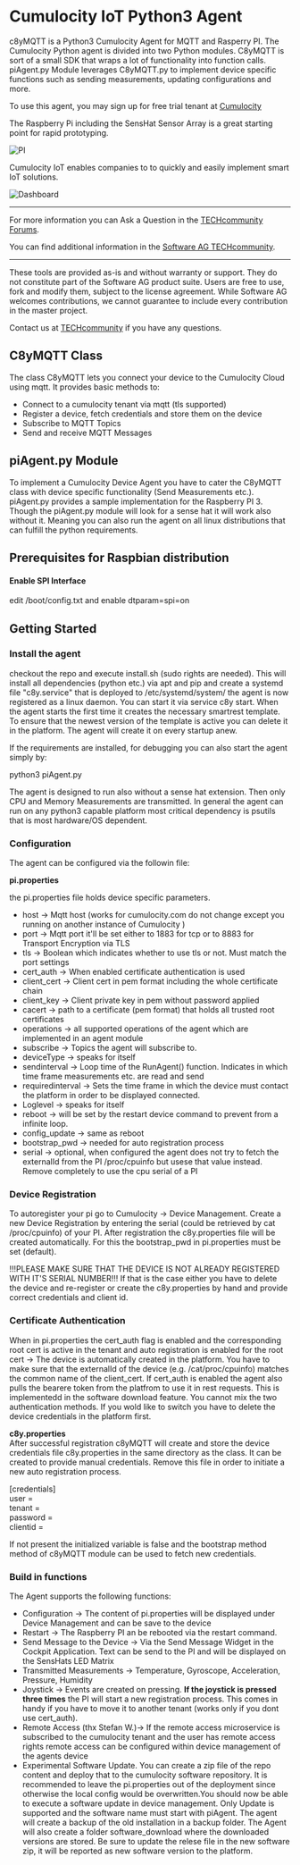 # Cumulocity IoT Python3 Agent

c8yMQTT is a Python3 Cumulocity Agent for MQTT and Rasperry PI. The Cumulocity Python agent is divided into two Python modules. C8yMQTT is sort of a small SDK that wraps a lot of functionality into function calls. piAgent.py Module leverages C8yMQTT.py to implement device specific functions such as sending measurements, updating configurations and more. 

To use this agent, you may sign up for free trial tenant at [Cumulocity](http://cumulocity.com/)

The Raspberry Pi including the SensHat Sensor Array is a great starting point for rapid prototyping.

![PI](pics/rpi.jpg)

Cumulocity IoT enables companies to to quickly and easily implement smart IoT solutions. 

![Dashboard](pics/Dashboard.PNG)

______________________
For more information you can Ask a Question in the [TECHcommunity Forums](http://tech.forums.softwareag.com/techjforum/forums/list.page?product=webmethods-io-b2b).

You can find additional information in the [Software AG TECHcommunity](http://techcommunity.softwareag.com/home/-/product/name/webmethods-io-b2b).
______________________

These tools are provided as-is and without warranty or support. They do not constitute part of the Software AG product suite. Users are free to use, fork and modify them, subject to the license agreement. While Software AG welcomes contributions, we cannot guarantee to include every contribution in the master project.

Contact us at [TECHcommunity](mailto:technologycommunity@softwareag.com?subject=Github/SoftwareAG) if you have any questions.

## C8yMQTT Class

The class C8yMQTT lets you connect your device to the Cumulocity Cloud using mqtt. It provides basic methods to:

* Connect to a cumulocity tenant via mqtt (tls supported)
* Register a device, fetch credentials and store them on the device
* Subscribe to MQTT Topics
* Send and receive MQTT Messages

## piAgent.py Module

To implement a Cumulocity Device Agent you have to cater the C8yMQTT class with device specific functionality (Send Measurements etc.). piAgent.py provides a sample implementation for the Raspberry PI 3. Though the piAgent.py module will look for a sense hat it will work also without it. Meaning you can also run the agent on all linux distributions that can fulfill the python requirements.

## Prerequisites for Raspbian distribution

#### Enable SPI Interface

edit /boot/config.txt and enable
dtparam=spi=on


## Getting Started

### Install the agent

checkout the repo and execute install.sh (sudo rights are needed).
This will install all dependencies (python etc.) via apt and pip and create a systemd file "c8y.service" that is deployed to  /etc/systemd/system/  the agent is now registered as a linux daemon. You can start it via service c8y start.
When the agent starts the first time it creates the necessary smartrest template. To ensure that the newest version of the template is active you can delete it in the platform. The agent will create it on every startup anew.

If the requirements are installed, for debugging you can also start the agent simply by: 

python3 piAgent.py

The agent is designed to run also without a sense hat extension. Then only CPU and Memory Measurements are transmitted. In general the agent can run on any python3 capable platform most critical dependency is psutils that is most hardware/OS dependent.

### Configuration

The agent can be configured via the followin file:

__pi.properties__

the pi.properties file holds device specific parameters.
* host -> Mqtt host (works for cumulocity.com do not change except you running on another instance of Cumulocity )
* port -> Mqtt port it'll be set either to 1883 for tcp or to 8883 for  Transport Encryption via TLS
* tls -> Boolean which indicates whether to use tls or not. Must match the port settings
* cert_auth -> When enabled certificate authentication is used
* client_cert ->  Client cert in pem format including the whole certificate chain
* client_key -> Client private key in pem without password applied 
* cacert -> path to a certificate (pem format) that holds all trusted root certificates
* operations -> all supported operations of the agent which are implemented in an agent module
* subscribe -> Topics the agent will subscribe to.
* deviceType -> speaks for itself
* sendinterval -> Loop time of the RunAgent() function. Indicates in which time frame measurements etc. are read and send
* requiredinterval -> Sets the time frame in which the device must contact the platform in order to be displayed connected. 
* Loglevel -> speaks for itself
* reboot -> will be set by the restart device command to prevent from a infinite loop.
* config_update -> same as reboot
* bootstrap_pwd -> needed for auto registration process
* serial -> optional, when configured the agent does not try to fetch the externalId from the PI /proc/cpuinfo but usese that value instead. Remove completely to use the cpu serial of a PI

### Device Registration

To autoregister your pi go to Cumulocity -> Device Management. Create a new Device Registration by entering the serial (could be retrieved by cat /proc/cpuinfo) of your PI. After registration the c8y.properties file will be created automatically. For this the bootstrap_pwd in pi.properties must be set (default).

!!!PLEASE MAKE SURE THAT THE DEVICE IS NOT ALREADY REGISTERED WITH IT'S SERIAL NUMBER!!!
If that is the case either you have to delete the device and re-register or create the c8y.properties by hand and provide correct credentials and client id.

### Certificate Authentication

When in pi.properties the cert_auth flag is enabled and the corresponding root cert is active in the tenant and  auto registration is enabled for the root cert ->  The device is automatically created in the platform. You have to make sure that the externalId of the device (e.g. /cat/proc/cpuinfo) matches the common name of the client_cert.
If cert_auth is enabled the agent also pulls the bearere token from the platfrom to use it in rest requests. This is implementedd in the software download feature. You cannot mix the two authentication methods. If you wold like to switch you have to delete the device credentials in the platform first.

__c8y.properties__  
After successful registration c8yMQTT will create and store the device credentials file c8y.properties in the same directory as the class. It can be created to provide manual credentials. Remove this file in order to initiate a new auto registration process.

[credentials]  
user =  
tenant =   
password =   
clientid =

If not present the initialized variable is false and the bootstrap method method of c8yMQTT module can be used to fetch new credentials. 

### Build in functions

The Agent supports the following functions:

* Configuration -> The content of pi.properties will be displayed under Device Management and can be save to the device
* Restart -> The Raspberry PI an be rebooted via the restart command.
* Send Message to the Device -> Via the Send Message Widget in the Cockpit Application. Text can be send to the PI and will be displayed on the SensHats LED  Matrix
* Transmitted Measurements -> Temperature, Gyroscope, Acceleration, Pressure, Humidity
* Joystick -> Events are created on pressing. __If the joystick is pressed three times__ the PI will start a new registration process. This comes in handy if you have to move it to another tenant (works only if you dont use cert_auth).
* Remote Access (thx Stefan W.)-> If the remote access microservice is subscribed to the cumulocity tenant and the user has remote access rights remote access can be configured within device management of the agents device
* Experimental Software Update. You can create a zip file of the repo content and deploy that to the cumulocity software repository. It is recommended to leave the pi.properties out of the deployment since otherwise the local config would be overwritten.You should now be able to execute a software update in device management. Only Update is supported and the software name must start with piAgent. The agent will create a backup of the old installation in a backup folder. The Agent will also create a folder software_download where the downloaded versions are stored. Be sure to update the relese file in the new software zip, it will be reported as new software version to the platform.


